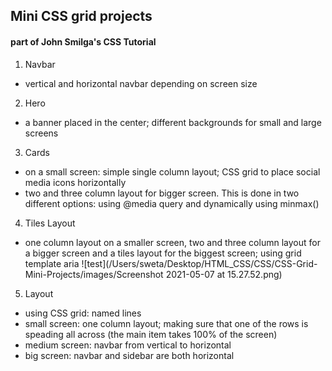 ## Mini CSS grid projects

#### part of John Smilga's CSS Tutorial

1. Navbar

- vertical and horizontal navbar depending on screen size

2. Hero

- a banner placed in the center; different backgrounds for small and large screens

3. Cards

- on a small screen: simple single column layout; CSS grid to place social media icons horizontally
- two and three column layout for bigger screen. This is done in two different options: using @media query and dynamically using minmax()

4. Tiles Layout

- one column layout on a smaller screen, two and three column layout for a bigger screen and a tiles layout for the biggest screen; using grid template aria
  ![test](/Users/sweta/Desktop/HTML_CSS/CSS/CSS-Grid-Mini-Projects/images/Screenshot 2021-05-07 at 15.27.52.png)

5. Layout

- using CSS grid: named lines
- small screen: one column layout; making sure that one of the rows is speading all across (the main item takes 100% of the screen)
- medium screen: navbar from vertical to horizontal
- big screen: navbar and sidebar are both horizontal
